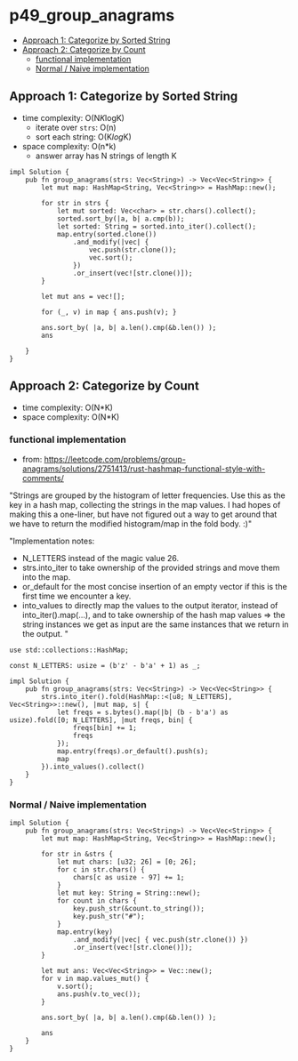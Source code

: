 # p49_group_anagrams

<!-- toc GFM -->

* [Approach 1: Categorize by Sorted String](#approach-1-categorize-by-sorted-string)
* [Approach 2: Categorize by Count](#approach-2-categorize-by-count)
    - [functional implementation](#functional-implementation)
    - [Normal / Naive implementation](#normal--naive-implementation)

<!-- toc -->

## Approach 1: Categorize by Sorted String

- time complexity: O(N*K*logK)
    - iterate over `strs`: O(n)
    - sort each string: O(K*log*K)
- space complexity: O(n*k)
    - answer array has N strings of length K

```
impl Solution {
    pub fn group_anagrams(strs: Vec<String>) -> Vec<Vec<String>> {
        let mut map: HashMap<String, Vec<String>> = HashMap::new();

        for str in strs {
            let mut sorted: Vec<char> = str.chars().collect();
            sorted.sort_by(|a, b| a.cmp(b));
            let sorted: String = sorted.into_iter().collect();
            map.entry(sorted.clone())
                .and_modify(|vec| {
                    vec.push(str.clone());
                    vec.sort();
                })
                .or_insert(vec![str.clone()]);
        }

        let mut ans = vec![];

        for (_, v) in map { ans.push(v); }

        ans.sort_by( |a, b| a.len().cmp(&b.len()) );
        ans

    }
}
```

## Approach 2: Categorize by Count

- time complexity: O(N*K)
- space complexity: O(N*K)

### functional implementation

- from: https://leetcode.com/problems/group-anagrams/solutions/2751413/rust-hashmap-functional-style-with-comments/


"Strings are grouped by the histogram of letter frequencies. Use this as the key in a hash map, collecting the strings in the map values. I had hopes of making this a one-liner, but have not figured out a way to get around that we have to return the modified histogram/map in the fold body. :)"

"Implementation notes:

- N_LETTERS instead of the magic value 26.
- strs.into_iter to take ownership of the provided strings and move them into the map.
- or_default for the most concise insertion of an empty vector if this is the first time we encounter a key.
- into_values to directly map the values to the output iterator, instead of into_iter().map(...), and to take ownership of the hash map values => the string instances we get as input are the same instances that we return in the output.
"

```
use std::collections::HashMap;

const N_LETTERS: usize = (b'z' - b'a' + 1) as _;

impl Solution {
    pub fn group_anagrams(strs: Vec<String>) -> Vec<Vec<String>> {
        strs.into_iter().fold(HashMap::<[u8; N_LETTERS], Vec<String>>::new(), |mut map, s| {
            let freqs = s.bytes().map(|b| (b - b'a') as usize).fold([0; N_LETTERS], |mut freqs, bin| {
                freqs[bin] += 1;
                freqs
            });
            map.entry(freqs).or_default().push(s);
            map
        }).into_values().collect()
    }
}
```

### Normal / Naive implementation


```
impl Solution {
    pub fn group_anagrams(strs: Vec<String>) -> Vec<Vec<String>> {
        let mut map: HashMap<String, Vec<String>> = HashMap::new();

        for str in &strs {
            let mut chars: [u32; 26] = [0; 26];
            for c in str.chars() {
                chars[c as usize - 97] += 1;
            }
            let mut key: String = String::new();
            for count in chars {
                key.push_str(&count.to_string());
                key.push_str("#");
            }
            map.entry(key)
                .and_modify(|vec| { vec.push(str.clone()) })
                .or_insert(vec![str.clone()]);
        }

        let mut ans: Vec<Vec<String>> = Vec::new();
        for v in map.values_mut() {
            v.sort();
            ans.push(v.to_vec());
        }

        ans.sort_by( |a, b| a.len().cmp(&b.len()) );

        ans
    }
}
```

